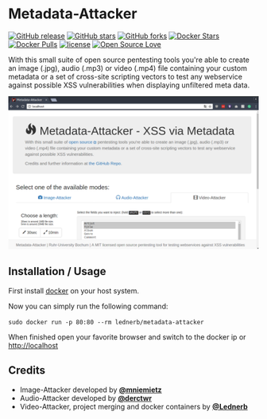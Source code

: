 # Metadata-Attacker

[![GitHub release](https://img.shields.io/github/release/RUB-NDS/Metadata-Attacker.svg?style=flat-square)](https://github.com/RUB-NDS/Metadata-Attacker/releases) [![GitHub stars](https://img.shields.io/github/stars/RUB-NDS/Metadata-Attacker.svg?style=social&label=Star)](https://github.com/RUB-NDS/Metadata-Attacker) [![GitHub forks](https://img.shields.io/github/forks/RUB-NDS/Metadata-Attacker.svg?style=social&label=Fork)](https://github.com/RUB-NDS/Metadata-Attacker) [![Docker Stars](https://img.shields.io/docker/stars/lednerb/metadata-attacker.svg?style=flat-square)](https://hub.docker.com/r/lednerb/metadata-attacker/) [![Docker Pulls](https://img.shields.io/docker/pulls/lednerb/metadata-attacker.svg?style=flat-square)](https://hub.docker.com/r/lednerb/metadata-attacker/) [![license](https://img.shields.io/github/license/RUB-NDS/Metadata-Attacker.svg?style=flat-square)](https://github.com/RUB-NDS/Metadata-Attacker/blob/master/LICENSE) [![Open Source Love](https://badges.frapsoft.com/os/v2/open-source.svg?v=103)](https://github.com/RUB-NDS/Metadata-Attacker/) 

With this small suite of open source pentesting tools you're able to create an image (.jpg),
audio (.mp3) or video (.mp4) file containing your custom metadata or a set of cross-site scripting
vectors to test any webservice against possible XSS vulnerabilities when displaying unfiltered meta data.

![](screenshot-tool.png?raw=true)


## Installation / Usage
First install [docker](https://www.docker.com/products/docker) on your host system.

Now you can simply run the following command:

`sudo docker run -p 80:80 --rm lednerb/metadata-attacker`

When finished open your favorite browser and switch to the docker ip or [http://localhost](http://localhost)

## Credits

  - Image-Attacker developed by __[@mniemietz](https://github.com/mniemietz)__
  - Audio-Attacker developed by __[@derctwr](https://github.com/derctwr)__
  - Video-Attacker, project merging and docker containers by __[@Lednerb](https://github.com/Lednerb)__
